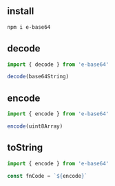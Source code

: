 ## install

```bash
npm i e-base64
```

## decode
```ts
import { decode } from 'e-base64'

decode(base64String)
```

## encode
```ts
import { encode } from 'e-base64'

encode(uint8Array)
```

## toString

```ts
import { encode } from 'e-base64'

const fnCode = `${encode}`
```
